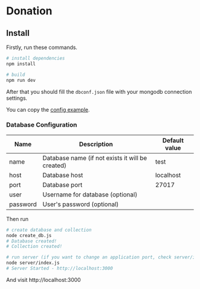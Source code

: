 # Donation

## Install

Firstly, run these commands.

``` bash
# install dependencies
npm install

# build
npm run dev
```

After that you should fill the `dbconf.json` file with your mongodb connection settings.

You can copy the [config example](dbconf.example.json).

### Database Configuration

Name | Description | Default value
-----|-------------|--------------
name | Database name (if not exists it will be created) | test
host | Database host | localhost
port | Database port | 27017
user | Username for database (optional) | 
password | User's password (optional)

Then run

``` bash
# create database and collection
node create_db.js
# Database created!
# Collection created!

# run server (if you want to change an application port, check server/index.js)
node server/index.js
# Server Started - http://localhost:3000
```

And visit http://localhost:3000